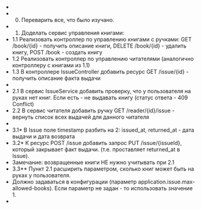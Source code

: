 *
 * 0. Переварить все, что было изучано.
 * 1. Доделать сервис управления книгами:
 * 1.1 Реализовать контроллер по управлению книгами с ручками: GET /book/{id} - получить описание книги, DELETE /book/{id} - удалить книгу, POST /book - создать книгу
 * 1.2 Реализовать контроллер по управлению читателями (аналогично контроллеру с книгами из 1.1)
 * 1.3 В контроллере IssueController добавить ресурс GET /issue/{id} - получить описание факта выдачи
 *
 * 2.1 В сервис IssueService добавить проверку, что у пользователя на руках нет книг. Если есть - не выдавать книгу (статус ответа - 409 Conflict)
 * 2.2 В сервис читателя добавить ручку GET /reader/{id}/issue - вернуть список всех выдачей для данного читателя
 *
 * 3.1* В Issue поле timestamp разбить на 2: issued_at, returned_at - дата выдачи и дата возврата
 * 3.2* К ресурс POST /issue добавить запрос PUT /issue/{issueId}, который закрывает факт выдачи. (т.е. проставляет returned_at в Issue).
 * Замечание: возвращенные книги НЕ нужно учитывать при 2.1
 * 3.3** Пункт 2.1 расширить параметром, сколько книг может быть на руках у пользователя.
 * Должно задаваться в конфигурации (параметр application.issue.max-allowed-books). Если параметр не задан - то использовать значение 1.
 *
